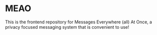 # MEAO

This is the frontend repository for Messages Everywhere (all) At Once, a privacy focused messaging system that is convenient to use!
